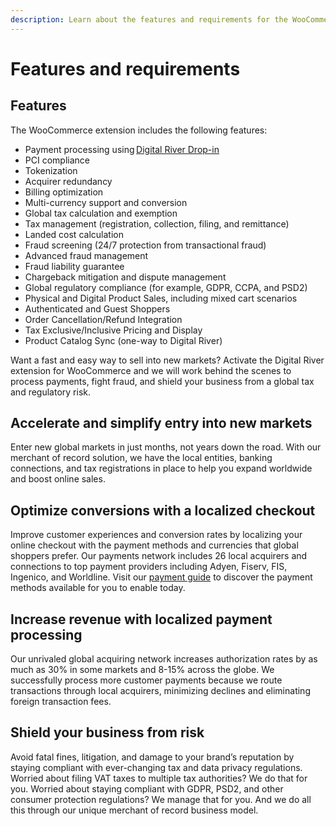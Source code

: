 ```yaml
---
description: Learn about the features and requirements for the WooCommerce extension.
---
```


# Features and requirements

## Features

The WooCommerce extension includes the following features:

* Payment processing using [Digital River Drop-in](https://docs.digitalriver.com/digital-river-api/payments/payment-integrations-1/drop-in)&#x20;
* PCI compliance&#x20;
* Tokenization&#x20;
* Acquirer redundancy&#x20;
* Billing optimization&#x20;
* Multi-currency support and conversion&#x20;
* Global tax calculation and exemption
* Tax management (registration, collection, filing, and remittance)
* Landed cost calculation&#x20;
* Fraud screening (24/7 protection from transactional fraud)&#x20;
* Advanced fraud management&#x20;
* Fraud liability guarantee&#x20;
* Chargeback mitigation and dispute management&#x20;
* Global regulatory compliance (for example, GDPR, CCPA, and PSD2)&#x20;
* Physical and Digital Product Sales, including mixed cart scenarios
* Authenticated and Guest Shoppers
* Order Cancellation/Refund Integration
* Tax Exclusive/Inclusive Pricing and Display
* Product Catalog Sync (one-way to Digital River)

Want a fast and easy way to sell into new markets? Activate the Digital River extension for WooCommerce and we will work behind the scenes to process payments, fight fraud, and shield your business from a global tax and regulatory risk.&#x20;

## Accelerate and simplify entry into new markets

Enter new global markets in just months, not years down the road. With our merchant of record solution, we have the local entities, banking connections, and tax registrations in place to help you expand worldwide and boost online sales.&#x20;

## Optimize conversions with a localized checkout &#x20;

Improve customer experiences and conversion rates by localizing your online checkout with the payment methods and currencies that global shoppers prefer. Our payments network includes 26 local acquirers and connections to top payment providers including Adyen, Fiserv, FIS, Ingenico, and Worldline. Visit our [payment guide](https://www.digitalriver.com/payment-method-guide/) to discover the payment methods available for you to enable today.  &#x20;

## Increase revenue with localized payment processing&#x20;

Our unrivaled global acquiring network increases authorization rates by as much as 30% in some markets and 8-15% across the globe. We successfully process more customer payments because we route transactions through local acquirers, minimizing declines and eliminating foreign transaction fees.

## Shield your business from risk&#x20;

Avoid fatal fines, litigation, and damage to your brand’s reputation by staying compliant with ever-changing tax and data privacy regulations. Worried about filing VAT taxes to multiple tax authorities? We do that for you. Worried about staying compliant with GDPR, PSD2, and other consumer protection regulations? We manage that for you. And we do all this through our unique merchant of record business model.&#x20;

